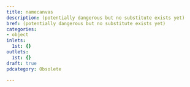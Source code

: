 ```yaml
---
title: namecanvas
description: (potentially dangerous but no substitute exists yet)
bref: (potentially dangerous but no substitute exists yet)
categories:
- object
inlets:
  1st: {}
outlets:
  1st: {}
draft: true
pdcategory: Obsolete

---
```


